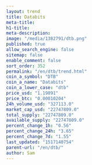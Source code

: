 ```yaml
---
layout: trend
title: Databits
meta-title: 
h1-title: 
meta-description: 
image: "/media/1382791/dtb.png"
published: true
allow_search_engine: false
sitemap: false
enable_comment: false
sort_order: 352
permalink: "/en/dtb/trend.html"
coin_a_symbol: "DTB"
coin_a_name: "Databits"
coin_a_lower_case: "dtb"
price_usd: "1.19891"
price_btc: "0.00010204"
24h_volume_usd: "327113.0"
market_cap_usd: "22747809.0"
total_supply: "22747809.0"
available_supply: "22747809.0"
percent_change_1h: "0.56"
percent_change_24h: "3.65"
percent_change_7d: "1.55"
last_updated: "1517140754"
parent-url: "/en/dtb/"
author: Sam
---
```


